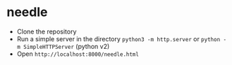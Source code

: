 # needle

- Clone the repository
- Run a simple server in the directory `python3 -m http.server` or `python -m SimpleHTTPServer` (python v2)
- Open `http://localhost:8000/needle.html`
